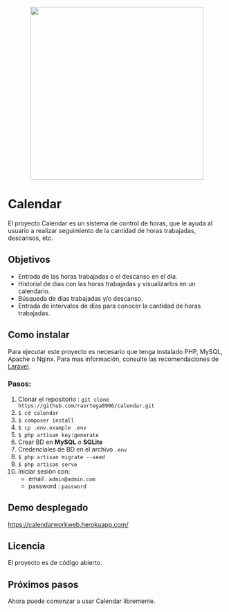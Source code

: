 <p align="center"><a href="https://laravel.com" target="_blank"><img src="https://raw.githubusercontent.com/laravel/art/master/logo-lockup/5%20SVG/2%20CMYK/1%20Full%20Color/laravel-logolockup-cmyk-red.svg" width="400"></a></p>

# Calendar

El proyecto Calendar es un sistema de control de horas, que le ayuda al usuario a realizar seguimiento de la cantidad de horas trabajadas, descansos, etc.

## Objetivos

- Entrada de las horas trabajadas o el descanso en el día.
- Historial de días con las horas trabajadas y visualizarlos en un calendario.
- Búsqueda de días trabajadas y/o descanso.
- Entrada de intervalos de días para conocer la cantidad de horas trabajadas.

## Como instalar
Para ejecutar este proyecto es necesario que tenga instalado PHP, MySQL, Apache o Nginx. Para mas información, consulte las recomendaciones de [Laravel](https://laravel.com/docs/8.x).

### Pasos:

1. Clonar el repositorio : `git clone https://github.com/raortega8906/calendar.git`
2. `$ cd calendar`
3. `$ composer install`
4. `$ cp .env.example .env`
5. `$ php artisan key:generate`
6. Crear BD en **MySQL** o **SQLite**
7. Credenciales de BD en el archivo `.env`
8. `$ php artisan migrate --seed`
9. `$ php artisan serve`
10. Iniciar sesión con:
    - email : `admin@admin.com`
    - password : `password`

## Demo desplegado

https://calendarworkweb.herokuapp.com/

## Licencia 

El proyecto es de código abierto.

## Próximos pasos

Ahora puede comenzar a usar Calendar libremente.
